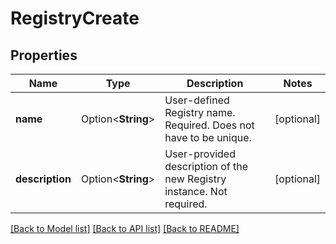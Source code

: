 # RegistryCreate

## Properties

Name | Type | Description | Notes
------------ | ------------- | ------------- | -------------
**name** | Option<**String**> | User-defined Registry name. Required. Does not have to be unique. | [optional]
**description** | Option<**String**> | User-provided description of the new Registry instance. Not required. | [optional]

[[Back to Model list]](../README.md#documentation-for-models) [[Back to API list]](../README.md#documentation-for-api-endpoints) [[Back to README]](../README.md)


